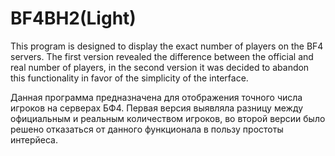 # BF4BH2(Light)
This program is designed to display the exact number of players on the BF4 servers.
The first version revealed the difference between the official and real number of players, in the second version it was decided to abandon this functionality in favor of the simplicity of the interface.

Данная программа предназначена для отображения точного числа игроков на серверах БФ4.
Первая версия выявляла разницу между официальным и реальным количеством игроков, во второй версии было решено отказаться от данного функционала в пользу простоты интерйеса.
